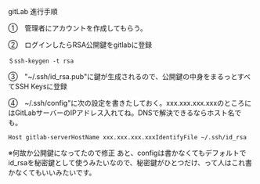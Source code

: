 gitLab 進行手順

①　管理者にアカウントを作成してもらう。

②　ログインしたらRSA公開鍵をgitlabに登録

	＄ssh-keygen -t rsa
	
③　"~/.ssh/id_rsa.pub"に鍵が生成されるので、公開鍵の中身をまるっとすべてSSH Keysに登録

④　~/.ssh/config"に次の設定を書きたしておく。xxx.xxx.xxx.xxxのところにはGitLabサーバーのIPアドレス入れてね。DNSで解決できるならホスト名でも。


    Host gitlab-serverHostName xxx.xxx.xxx.xxxIdentifyFile ~/.ssh/id_rsa
    
※何故か公開鍵になってたので修正
あと、configは書かなくてもデフォルトでid_rsaを秘密鍵として使うみたいなので、秘密鍵がひとつだけ、って人はこれ書かなくてもいいみたいです。